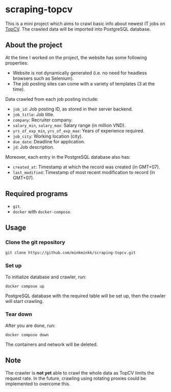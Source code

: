 # scraping-topcv

This is a mini project which aims to crawl basic info about newest IT jobs on [TopCV](https://www.topcv.vn/viec-lam-it). The crawled data will be imported into PostgreSQL database.

## About the project

At the time I worked on the project, the website has some following properties:
- Website is not dynamically generated (i.e. no need for headless browsers such as Selenium).
- The job posting sites can come with a variety of templates (3 at the time).

Data crawled from each job posting include:
- `job_id`: Job posting ID, as stored in their server backend.
- `job_title`: Job title.
- `company`: Recruiter company.
- `salary_min`, `salary_max`: Salary range (in million VND).
- `yrs_of_exp_min`, `yrs_of_exp_max`: Years of experience required.
- `job_city`: Working location (city).
- `due_date`: Deadline for application.
- `jd`: Job description.

Moreover, each entry in the PostgreSQL database also has:
- `created_at`: Timestamp at which the record was created (in GMT+07).
- `last_modified`: Timestamp of most recent modification to record  (in GMT+07).

## Required programs

- `git`.
- `docker` with `docker-compose`.

## Usage

### Clone the git repository

```shell
git clone https://github.com/minkminkk/scraping-topcv.git
```

### Set up

To initialize database and crawler, run:

```shell
docker compose up
```

PostgreSQL database with the required table will be set up, then the crawler will start crawling.

### Tear down

After you are done, run:

```shell
docker compose down
```

The containers and network will be deleted.

## Note

The crawler is **not yet** able to crawl the whole data as TopCV limits the request rate. In the future, crawling using rotating proxies could be implemented to overcome this.
